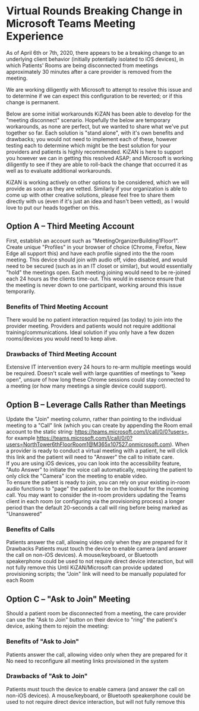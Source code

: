 # Virtual Rounds Breaking Change in Microsoft Teams Meeting Experience

As of April 6th or 7th, 2020, there appears to be a breaking change to an underlying client behavior (initially potentially isolated to iOS devices), in which Patients' Rooms are being disconnected from meetings approximately 30 minutes after a care provider is removed from the meeting.

We are working diligently with Microsoft to attempt to resolve this issue and to determine if we can expect this configuration to be reverted; or if this change is permanent.

Below are some initial workarounds KiZAN has been able to develop for the "meeting disconnect" scenario. Hopefully the below are temporary workarounds, as none are perfect, but we wanted to share what we've put together so far. Each solution is "stand alone", with it's own benefits and drawbacks; you would not need to implement each of these, however testing each to determine which might be the best solution for your providers and patients is highly recommended. KiZAN is here to support you however we can in getting this resolved ASAP; and Microsoft is working diligently to see if they are able to roll-back the change that occurred it as well as to evaluate additional workarounds.

KiZAN is working actively on other options to be considered, which we will provide as soon as they are vetted.  Similarly if your organization is able to come up with other creative solutions, please feel free to share them directly with us (even if it's just an idea and hasn't been vetted), as I would love to put our heads together on this.

## Option A – Third Meeting Account

First, establish an account such as "MeetingOrganizerBuilding1Floor1".  Create unique "Profiles" in your browser of choice (Chrome, Firefox, New Edge all support this) and have each profile signed into the the room meeting. This device should join with audio off, video disabled, and would need to be secured (such as in an IT closet or similar), but would essentially "hold" the meetings open.  Each meeting joining would need to be re-joined each 24 hours as the clients time-out.
This would in essence ensure that the meeting is never down to one participant, working around this issue temporarily.

### Benefits of Third Meeting Account

There would be no patient interaction required (as today) to join into the provider meeting.  Providers and patients would not require additional training/communications.
Ideal solution if you only have a few dozen rooms/devices you would need to keep alive.

### Drawbacks of Third Meeting Account

Extensive IT intervention every 24 hours to re-arm multiple meetings would be required.
Doesn't scale well with  large quantities of meetings to "keep open", unsure of how long these Chrome sessions could stay connected to a meeting (or how many meetings a single device could support).

## Option B – Leverage Calls Rather than Meetings

Update the "Join" meeting column, rather than pointing to the individual meeting to a "Call" link (which you can create by appending the Room email account to the static string: https://teams.microsoft.com/l/call/0/0?users=, for example https://teams.microsoft.com/l/call/0/0?users=NorthTower6thFloorRoom1@M365x107527.onmicrosoft.com).
When a provider is ready to conduct a virtual meeting with a patient, he will click this link and the patient will need to "Answer" the call to initiate care.  
        If you are using iOS devices, you can look into the accessibility feature, "Auto Answer" to initiate the voice call automatically, requiring the patient to only click the "Camera" icon the meeting to enable video.  
To ensure the patient is ready to join, you can rely on your existing in-room audio functions to "page" the patient to be on the lookout for the incoming call.
You may want to consider the in-room providers updating the Teams client in each room (or configuring via the provisioning process) a longer period than the default 20-seconds a call will ring before being marked as "Unanswered"

### Benefits of Calls

Patients answer the call, allowing video only when they are prepared for it
Drawbacks
Patients must touch the device to enable camera (and answer the call on non-iOS devices).  A mouse/keyboard, or Bluetooth speakerphone could be used to not require direct device interaction, but will not fully remove this
Until KiZAN/Microsoft can provide updated provisioning scripts; the "Join" link will need to be manually populated for each Room

## Option C – "Ask to Join" Meeting

Should a patient room be disconnected from a meeting, the care provider can use the "Ask to Join" button on their device to "ring" the patient's device, asking them to rejoin the meeting:

### Benefits of "Ask to Join"

Patients answer the call, allowing video only when they are prepared for it
No need to reconfigure all meeting links provisioned in the system

### Drawbacks of "Ask to Join"

Patients must touch the device to enable camera (and answer the call on non-iOS devices).  A mouse/keyboard, or Bluetooth speakerphone could be used to not require direct device interaction, but will not fully remove this
